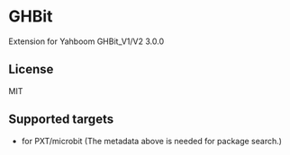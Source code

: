 # GHBit

Extension for Yahboom GHBit_V1/V2 3.0.0

## License

MIT

## Supported targets

* for PXT/microbit
(The metadata above is needed for package search.)
